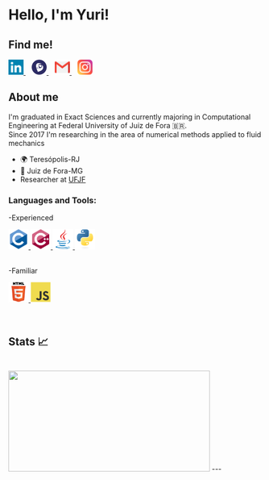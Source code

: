 # Hello, I'm Yuri!

## Find me!

<a href="https://www.linkedin.com/in/yurircorrea/" target="_blank">
<img height="30" alt="LinkedIn" src="./public/linkedin.png"/>
</a>
 &nbsp;&nbsp;
<a target="_blank" href="http://lattes.cnpq.br/8888890033493612" target="_blank">
    <img alt="Email" height="30" src="./public/lattes.png"/>
</a>
&nbsp;&nbsp;
<a target="_blank" href="mailto:correa.yuri@engenharia.ufjf.br" target="_blank">
    <img alt="Email" height="30" src="./public/gmail.png"/>
</a>
&nbsp;&nbsp;
<a href="https://www.instagram.com/rcytrewq/" target="_blank">
<img height="30" alt="Instagram" src="./public/instagram (1).png"/>
</a>
</div>

## About me
I'm graduated in Exact Sciences and currently majoring in Computational Engineering at Federal University of Juiz de Fora 🇧🇷.<br>
Since 2017 I'm researching in the area of ​​numerical methods applied to fluid mechanics

- 🌍 Teresópolis-RJ
- 📍 Juiz de Fora-MG
- Researcher at [UFJF](https://www2.ufjf.br/ufjf/)

<h3 align="left">Languages and Tools:</h3>
-Experienced <br>
<p align="left"> <a href="https://www.cprogramming.com/" target="_blank"> <img src="https://raw.githubusercontent.com/devicons/devicon/master/icons/c/c-original.svg" alt="c" width="40" height="40"/> </a> <a href="https://www.w3schools.com/cpp/" target="_blank"> <img src="https://raw.githubusercontent.com/devicons/devicon/master/icons/cplusplus/cplusplus-original.svg" alt="cplusplus" width="40" height="40"/> </a> <a href="https://www.java.com" target="_blank"> <img src="https://raw.githubusercontent.com/devicons/devicon/master/icons/java/java-original.svg" alt="java" width="40" height="40"/> </a> <a href="https://www.python.org" target="_blank"> <img src="https://raw.githubusercontent.com/devicons/devicon/master/icons/python/python-original.svg" alt="python" width="40" height="40"/> </a> </p>
<br>
-Familiar<br>
<p align="left"> <a href="https://www.w3.org/html/" target="_blank"> <img src="https://raw.githubusercontent.com/devicons/devicon/master/icons/html5/html5-original-wordmark.svg" alt="html5" width="40" height="40"/> </a> <a href="https://developer.mozilla.org/en-US/docs/Web/JavaScript" target="_blank"> <img src="https://raw.githubusercontent.com/devicons/devicon/master/icons/javascript/javascript-original.svg" alt="javascript" width="40" height="40"/> </a> </p>
<br>

## Stats 📈
<img src="https://github-readme-stats.vercel.app/api/top-langs/?username=rcytrewq&layout=compact&theme=dark" width="400px" height="200px" style="margin-top: 20px"/>
---
